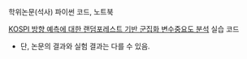 
학위논문(석사) 파이썬 코드, 노트북

[KOSPI 방향 예측에 대한 랜덤포레스트 기반 군집화 변수중요도 분석](http://www.dcollection.net/handler/sogang/000000066923)
실습 코드

* 단, 논문의 결과와 실험 결과는 다를 수 있음.
